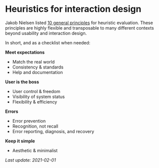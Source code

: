 # Heuristics for interaction design

Jakob Nielsen listed [10 general principles][NN/g] for heuristic evaluation. These principles are highly flexible and transposable to many different contexts beyond usability and interaction design.

[NN/g]: https://www.nngroup.com/articles/ten-usability-heuristics/

In short, and as a checklist when needed:

**Meet expectations**

- Match the real world
- Consistency & standards
- Help and documentation

**User is the boss**

- User control & freedom
- Visibility of system status
- Flexibility & efficiency

**Errors**

- Error prevention
- Recognition, not recall
- Error reporting, diagnosis, and recovery

**Keep it simple**

- Aesthetic & minimalist

*Last update: 2021-02-01*
